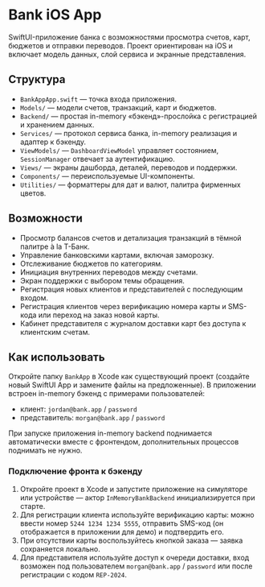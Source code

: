 # Bank iOS App

SwiftUI-приложение банка с возможностями просмотра счетов, карт, бюджетов и отправки переводов. Проект ориентирован на iOS и включает модель данных, слой сервиса и экранные представления.

## Структура
- `BankAppApp.swift` — точка входа приложения.
- `Models/` — модели счетов, транзакций, карт и бюджетов.
- `Backend/` — простая in-memory «бэкенд»-прослойка с регистрацией и хранением данных.
- `Services/` — протокол сервиса банка, in-memory реализация и адаптер к бэкенду.
- `ViewModels/` — `DashboardViewModel` управляет состоянием, `SessionManager` отвечает за аутентификацию.
- `Views/` — экраны дашборда, деталей, переводов и поддержки.
- `Components/` — переиспользуемые UI-компоненты.
- `Utilities/` — форматтеры для дат и валют, палитра фирменных цветов.

## Возможности
- Просмотр балансов счетов и детализация транзакций в тёмной палитре à la Т-Банк.
- Управление банковскими картами, включая заморозку.
- Отслеживание бюджетов по категориям.
- Инициация внутренних переводов между счетами.
- Экран поддержки с выбором темы обращения.
- Регистрация новых клиентов и представителей с последующим входом.
- Регистрация клиентов через верификацию номера карты и SMS-кода или переход на заказ новой карты.
- Кабинет представителя с журналом доставки карт без доступа к клиентским счетам.

## Как использовать
Откройте папку `BankApp` в Xcode как существующий проект (создайте новый SwiftUI App и замените файлы на предложенные). В приложении встроен in-memory бэкенд с примерами пользователей:

- клиент: `jordan@bank.app` / `password`
- представитель: `morgan@bank.app` / `password`

При запуске приложения in-memory backend поднимается автоматически вместе с фронтендом, дополнительных процессов поднимать не нужно.

### Подключение фронта к бэкенду
1. Откройте проект в Xcode и запустите приложение на симуляторе или устройстве — актор `InMemoryBankBackend` инициализируется при старте.
2. Для регистрации клиента используйте верификацию карты: можно ввести номер `5244 1234 1234 5555`, отправить SMS-код (он отображается в приложении для демо) и подтвердить его.
3. При отсутствии карты воспользуйтесь кнопкой заказа — заявка сохраняется локально.
4. Для представителя используйте доступ к очереди доставки, вход возможен под пользователем `morgan@bank.app` / `password` или после регистрации с кодом `REP-2024`.
